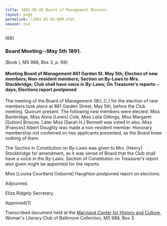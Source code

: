 ```yaml
---
title: 1891-05-05 Board of Management Minutes
layout: page
permalink: /1891-05-05-BOM.html
season: one
---
```

[69]

### Board Meeting--May 5th 1891.
[Book I, MS 988, Box 3, p. 69]

#### Meeting Board of Management 861 Garden St. May 5th; Election of new members; Non-resident members; Section on By-Laws to Mrs. Stockbridge; Club shall have voice in By-Laws; On Treasurer’s reports--days; Elections report postponed

The meeting of the Board of Management (W.L.C.) for the election of new members took place at 861 Garden Street, May 5th, before the Club meeting. Quorum present. The following new members were elected: Miss Bainbridge, Miss Anna [Lewis] Cole, Miss Leila Gittings, Miss Margaret [Sutton] Briscoe. Later Miss [Sarah H.] Bennett was voted in also. Miss [Frances] Albert Doughty was made a non-resident member. Honorary membership not conferred on two applicants presented, as the Board knew nothing of them.

The Section in Constitution on By-Laws was given to Mrs. [Henry] Stockbridge for amendment, as it was sense of Board that the Club shall have a voice in the By-Laws. Section of Constitution on Treasurer’s report also given might be appointed for the reports.

Miss [Louisa Courtland Osburne] Haughton postponed report on elections.

Adjourned.

Eliza Ridgely
Secretary.

Approved(?)

Transcribed document held at the [Maryland Center for History and Culture](http://mdhs.org/), Woman's Literary Club of Baltimore Collection, MS 988, Box 3. 